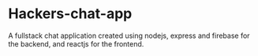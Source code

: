 # Hackers-chat-app
A fullstack chat application created using nodejs, express and firebase for the backend, and reactjs for the frontend.
